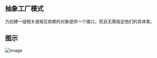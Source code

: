 ## 抽象工厂模式
为创建一组相关或相互依赖的对象提供一个接口，而且无需指定他们的具体类。

## 图示
![image](http://processon.com/chart_image/60862aa763768906df07ec97.png?_=1619517778313)
